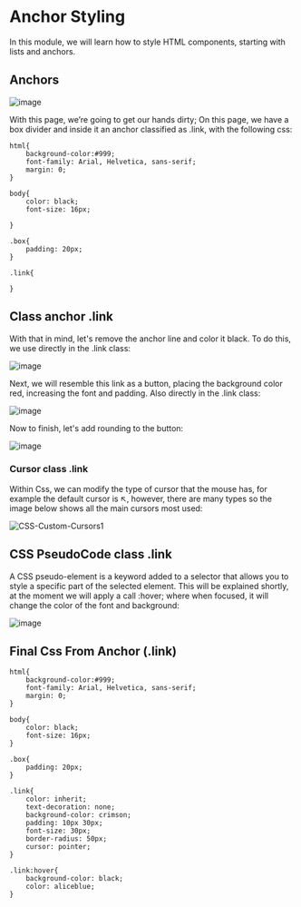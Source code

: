 # Anchor Styling 
In this module, we will learn how to style HTML components, starting with lists and anchors.

## Anchors 

![image](https://github.com/user-attachments/assets/85e7b2ec-3f97-4de4-b28a-513ed8cdbd84)

With this page, we’re going to get our hands dirty; On this page, we have a box divider and inside it an anchor classified as .link, with the following css:

```
html{
    background-color:#999;
    font-family: Arial, Helvetica, sans-serif;
    margin: 0;
}

body{
    color: black;
    font-size: 16px;

}

.box{
    padding: 20px;
}

.link{
    
}
```

## Class anchor .link
With that in mind, let's remove the anchor line and color it black. To do this, we use directly in the .link class:

![image](https://github.com/user-attachments/assets/548e96e2-6830-442f-b73a-269129067f71)

Next, we will resemble this link as a button, placing the background color red, increasing the font and padding. Also directly in the .link class:

![image](https://github.com/user-attachments/assets/52cb24af-2bfa-4bbe-91e1-9eb63d6f03c8)

Now to finish, let's add rounding to the button:

![image](https://github.com/user-attachments/assets/05c4f1ea-6aa3-4b98-bc8e-9ece9fbc7f88)

### Cursor class .link
Within Css, we can modify the type of cursor that the mouse has, for example the default cursor is ↖️, however, there are many types so the image below shows all the main cursors most used:

![CSS-Custom-Cursors1](https://github.com/user-attachments/assets/de4409c6-95e1-4890-8299-f8b28ca69e0f)

## CSS PseudoCode class .link
A CSS pseudo-element is a keyword added to a selector that allows you to style a specific part of the selected element. This will be explained shortly, at the moment we will apply a call :hover; where when focused, it will change the color of the font and background:

![image](https://github.com/user-attachments/assets/bddb66c9-a3ce-4285-a19d-8a59da3075f0)

## Final Css From Anchor (.link)
```
html{
    background-color:#999;
    font-family: Arial, Helvetica, sans-serif;
    margin: 0;
}

body{
    color: black;
    font-size: 16px;
}

.box{
    padding: 20px;
}

.link{
    color: inherit;
    text-decoration: none;
    background-color: crimson;
    padding: 10px 30px;
    font-size: 30px;
    border-radius: 50px;
    cursor: pointer;    
}

.link:hover{
    background-color: black;
    color: aliceblue;  
}
```
